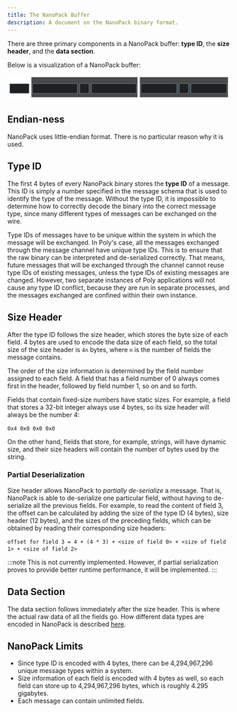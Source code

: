```yaml
---
title: The NanoPack Buffer
description: A document on the NanoPack binary format.
---
```


There are three primary components in a NanoPack buffer:
**type ID**, the **size header**, and the **data section**.

Below is a visualization of a NanoPack buffer:

![Visualization of a NanoPack buffer](../../../../assets/nanopack-format-vis.svg)

## Endian-ness

NanoPack uses little-endian format. There is no particular reason why it is used.

## Type ID

The first 4 bytes of every NanoPack binary stores the **type ID** of a message.
This ID is simply a number specified in the message schema that is used to identify the type of the message.
Without the type ID, it is impossible to determine how to correctly decode the binary into the correct message type,
since many different types of messages can be exchanged on the wire.

Type IDs of messages have to be unique within the system in which the message will be exchanged.
In Poly's case, all the messages exchanged through the message channel have unique type IDs.
This is to ensure that the raw binary can be interpreted and de-serialized correctly.
That means, future messages that will be exchanged through the channel cannot reuse type IDs of existing messages,
unless the type IDs of existing messages are changed. However, two separate instances of Poly applications will not
cause any type ID conflict, because they are run in separate processes, and the messages exchanged are confined within
their own instance.

## Size Header

After the type ID follows the size header, which stores the byte size of each field.
4 bytes are used to encode the data size of each field, so the total size of the size header is `4n` bytes,
where `n` is the number of fields the message contains.

The order of the size information is determined by the field number
assigned to each field. A field that has a field number of 0 always comes first in the header, followed by field number
1, so on and so forth.

Fields that contain fixed-size numbers have static sizes.
For example, a field that stores a 32-bit integer always use 4 bytes, so its size header will always be the number 4:

```
0x4 0x0 0x0 0x0
```

On the other hand, fields that store, for example, strings, will have dynamic size, and their size headers will contain
the number of bytes used by the string.

### Partial Deserialization

Size header allows NanoPack to *partially de-serialize* a message.
That is, NanoPack is able to de-serialize one particular field, without having to de-serialize all the previous fields.
For example, to read the content of field 3, the offset can be calculated by adding the size of the type ID (4 bytes),
size header (12 bytes), and the sizes of the preceding fields,
which can be obtained by reading their corresponding size headers:

```
offset for field 3 = 4 + (4 * 3) + <size of field 0> + <size of field 1> + <size of field 2>
```

:::note
This is not currently implemented. However, if partial serialization proves to provide better runtime performance, it
will be implemented.
:::

## Data Section

The data section follows immediately after the size header. This is where the actual raw data of all the fields go.
How different data types are encoded in NanoPack is described [here](./data-types).

## NanoPack Limits

- Since type ID is encoded with 4 bytes, there can be 4,294,967,296 unique message types within a system.
- Size information of each field is encoded with 4 bytes as well, so each field can store up to 4,294,967,296 bytes, which is roughly 4.295 gigabytes.
- Each message can contain unlimited fields.
